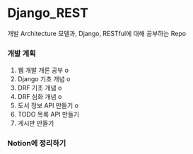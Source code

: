 # Django_REST

개발 Architecture 모델과, Django, RESTful에 대해 공부하는 Repo

### 개발 계획

1. 웹 개발 개론 공부 o
2. Django 기초 개념 o
3. DRF 기초 개념 o
4. DRF 심화 개념 o
5. 도서 정보 API 만들기 o
6. TODO 목록 API 만들기
7. 게시판 만들기

### Notion에 정리하기
